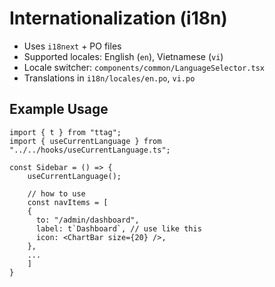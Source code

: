 # Internationalization (i18n)

- Uses `i18next` + PO files
- Supported locales: English (`en`), Vietnamese (`vi`)
- Locale switcher: `components/common/LanguageSelector.tsx`
- Translations in `i18n/locales/en.po`, `vi.po`

## Example Usage

```tsx
import { t } from "ttag";
import { useCurrentLanguage } from "../../hooks/useCurrentLanguage.ts";

const Sidebar = () => {
    useCurrentLanguage();

    // how to use
    const navItems = [
    {
      to: "/admin/dashboard",
      label: t`Dashboard`, // use like this
      icon: <ChartBar size={20} />,
    },
    ...
    ]
}
```
